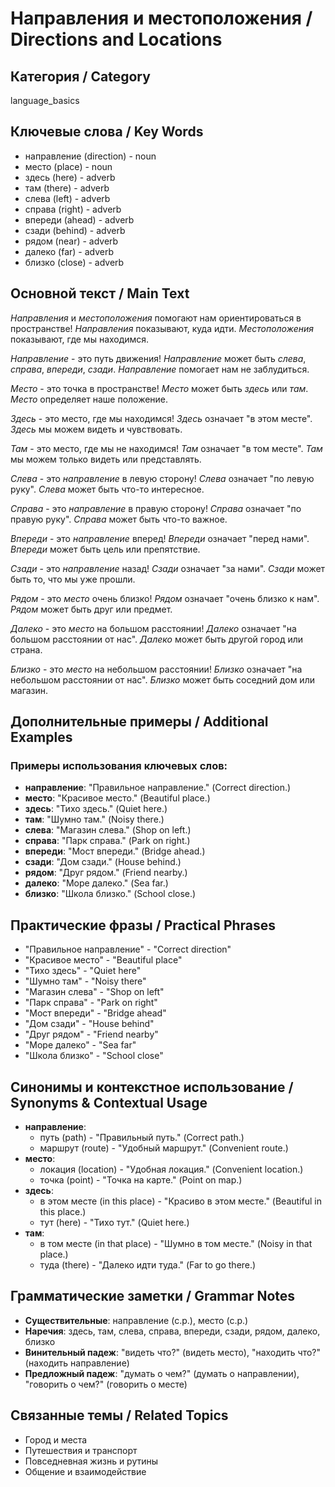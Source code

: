 # Направления и местоположения / Directions and Locations

## Категория / Category
language_basics


## Ключевые слова / Key Words
- направление (direction) - noun
- место (place) - noun
- здесь (here) - adverb
- там (there) - adverb
- слева (left) - adverb
- справа (right) - adverb
- впереди (ahead) - adverb
- сзади (behind) - adverb
- рядом (near) - adverb
- далеко (far) - adverb
- близко (close) - adverb

## Основной текст / Main Text

*Направления* и *местоположения* помогают нам ориентироваться в пространстве! *Направления* показывают, куда идти. *Местоположения* показывают, где мы находимся.

*Направление* - это путь движения! *Направление* может быть *слева*, *справа*, *впереди*, *сзади*. *Направление* помогает нам не заблудиться.

*Место* - это точка в пространстве! *Место* может быть *здесь* или *там*. *Место* определяет наше положение.

*Здесь* - это место, где мы находимся! *Здесь* означает "в этом месте". *Здесь* мы можем видеть и чувствовать.

*Там* - это место, где мы не находимся! *Там* означает "в том месте". *Там* мы можем только видеть или представлять.

*Слева* - это *направление* в левую сторону! *Слева* означает "по левую руку". *Слева* может быть что-то интересное.

*Справа* - это *направление* в правую сторону! *Справа* означает "по правую руку". *Справа* может быть что-то важное.

*Впереди* - это *направление* вперед! *Впереди* означает "перед нами". *Впереди* может быть цель или препятствие.

*Сзади* - это *направление* назад! *Сзади* означает "за нами". *Сзади* может быть то, что мы уже прошли.

*Рядом* - это *место* очень близко! *Рядом* означает "очень близко к нам". *Рядом* может быть друг или предмет.

*Далеко* - это *место* на большом расстоянии! *Далеко* означает "на большом расстоянии от нас". *Далеко* может быть другой город или страна.

*Близко* - это *место* на небольшом расстоянии! *Близко* означает "на небольшом расстоянии от нас". *Близко* может быть соседний дом или магазин.

## Дополнительные примеры / Additional Examples

### Примеры использования ключевых слов:
- **направление**: "Правильное направление." (Correct direction.)
- **место**: "Красивое место." (Beautiful place.)
- **здесь**: "Тихо здесь." (Quiet here.)
- **там**: "Шумно там." (Noisy there.)
- **слева**: "Магазин слева." (Shop on left.)
- **справа**: "Парк справа." (Park on right.)
- **впереди**: "Мост впереди." (Bridge ahead.)
- **сзади**: "Дом сзади." (House behind.)
- **рядом**: "Друг рядом." (Friend nearby.)
- **далеко**: "Море далеко." (Sea far.)
- **близко**: "Школа близко." (School close.)

## Практические фразы / Practical Phrases

- "Правильное направление" - "Correct direction"
- "Красивое место" - "Beautiful place"
- "Тихо здесь" - "Quiet here"
- "Шумно там" - "Noisy there"
- "Магазин слева" - "Shop on left"
- "Парк справа" - "Park on right"
- "Мост впереди" - "Bridge ahead"
- "Дом сзади" - "House behind"
- "Друг рядом" - "Friend nearby"
- "Море далеко" - "Sea far"
- "Школа близко" - "School close"

## Синонимы и контекстное использование / Synonyms & Contextual Usage

- **направление**: 
  - путь (path) - "Правильный путь." (Correct path.)
  - маршрут (route) - "Удобный маршрут." (Convenient route.)
- **место**: 
  - локация (location) - "Удобная локация." (Convenient location.)
  - точка (point) - "Точка на карте." (Point on map.)
- **здесь**: 
  - в этом месте (in this place) - "Красиво в этом месте." (Beautiful in this place.)
  - тут (here) - "Тихо тут." (Quiet here.)
- **там**: 
  - в том месте (in that place) - "Шумно в том месте." (Noisy in that place.)
  - туда (there) - "Далеко идти туда." (Far to go there.)

## Грамматические заметки / Grammar Notes

- **Существительные**: направление (с.р.), место (с.р.)
- **Наречия**: здесь, там, слева, справа, впереди, сзади, рядом, далеко, близко
- **Винительный падеж**: "видеть что?" (видеть место), "находить что?" (находить направление)
- **Предложный падеж**: "думать о чем?" (думать о направлении), "говорить о чем?" (говорить о месте)

## Связанные темы / Related Topics

- Город и места
- Путешествия и транспорт
- Повседневная жизнь и рутины
- Общение и взаимодействие
